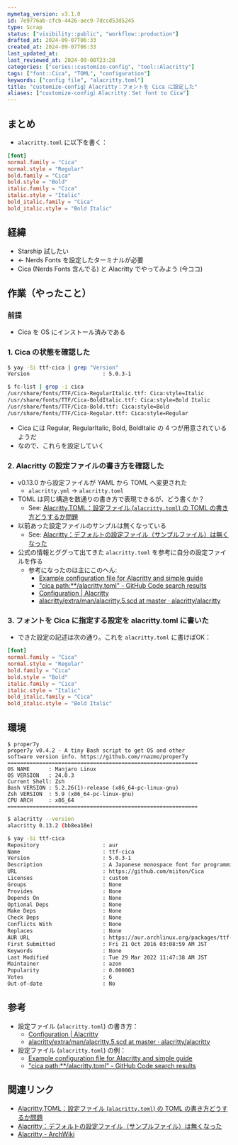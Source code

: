 ```yaml
---
mymetag_version: v3.1.0
id: 7e9776ab-cfcb-4426-aec9-7dccd53d5245
type: Scrap
status: ["visibility::public", "workflow::production"]
drafted_at: 2024-09-07T06:33
created_at: 2024-09-07T06:33
last_updated_at:
last_reviewed_at: 2024-09-08T23:28
categories: ["series::customize-config", "tool::Alacritty"]
tags: ["font::Cica", "TOML", "configuration"]
keywords: ["config file", "alacritty.toml"]
title: "customize-config］Alacritty：フォントを Cica に設定した"
aliases: ["customize-config］Alacritty：Set font to Cica"]
---
```


## まとめ

- `alacritty.toml` に以下を書く：

```toml
[font]
normal.family = "Cica"
normal.style = "Regular"
bold.family = "Cica"
bold.style = "Bold"
italic.family = "Cica"
italic.style = "Italic"
bold_italic.family = "Cica"
bold_italic.style = "Bold Italic"
```

## 経緯

- Starship 試したい
- <- Nerds Fonts を設定したターミナルが必要
- Cica (Nerds Fonts 含んでる) と Alacritty でやってみよう (今ココ)


## 作業（やったこと）

### 前提

- Cica を OS にインストール済みである

### 1. Cica の状態を確認した

```sh
$ yay -Si ttf-cica | grep "Version"
Version                       : 5.0.3-1

$ fc-list | grep -i cica
/usr/share/fonts/TTF/Cica-RegularItalic.ttf: Cica:style=Italic
/usr/share/fonts/TTF/Cica-BoldItalic.ttf: Cica:style=Bold Italic
/usr/share/fonts/TTF/Cica-Bold.ttf: Cica:style=Bold
/usr/share/fonts/TTF/Cica-Regular.ttf: Cica:style=Regular
```

- Cica には Regular, RegularItalic, Bold, BoldItalic の 4 つが用意されているようだ
- なので、これらを設定していく

### 2. Alacritty の設定ファイルの書き方を確認した

- v0.13.0 から設定ファイルが YAML から TOML へ変更された
  - `alacritty.yml` -> `alacritty.toml`
- TOML は同じ構造を数通りの書き方で表現できるが、どう書くか？
  - See: [Alacritty,TOML：設定ファイル (`alacritty.toml`) の TOML の書き方どうするか問題](./7ed73067-19bc-4c6e-b218-2147736859a8.md)
- 以前あった設定ファイルのサンプルは無くなっている
  - See: [Alacritty：デフォルトの設定ファイル（サンプルファイル）は無くなった](23b8da9a-66c9-47a7-a355-aae3630fa382.md)
- 公式の情報とググって出てきた `alacritty.toml` を参考に自分の設定ファイルを作る
  - 参考になったのは主にこのへん:
    - [Example configuration file for Alacritty and simple guide](https://gist.github.com/ritog/76081f97681e7079d11ec163a5bd4141)
    - ["cica path:**/alacritty.toml" - GitHub Code search results](https://github.com/search?q=cica+path%3A**%2Falacritty.toml&type=code&ref=advsearch)
    - [Configuration | Alacritty](https://alacritty.org/config-alacritty.html)
    - [alacritty/extra/man/alacritty.5.scd at master · alacritty/alacritty](https://github.com/alacritty/alacritty/blob/b125b99dd3886a3517f8ecf91dc6cae1ca5378fb/extra/man/alacritty.5.scd)

### 3. フォントを Cica に指定する設定を alacritty.toml に書いた

- できた設定の記述は次の通り。これを `alacritty.toml` に書けばOK：

```toml
[font]
normal.family = "Cica"
normal.style = "Regular"
bold.family = "Cica"
bold.style = "Bold"
italic.family = "Cica"
italic.style = "Italic"
bold_italic.family = "Cica"
bold_italic.style = "Bold Italic"
```

## 環境

```console
$ proper7y
proper7y v0.4.2 - A tiny Bash script to get OS and other
software version info. https://github.com/rnazmo/proper7y
============================================================
OS NAME      : Manjaro Linux
OS VERSION   : 24.0.3
Current Shell: Zsh
Bash VERSION : 5.2.26(1)-release (x86_64-pc-linux-gnu)
Zsh VERSION  : 5.9 (x86_64-pc-linux-gnu)
CPU ARCH     : x86_64
============================================================
```

```sh
$ alacritty --version
alacritty 0.13.2 (bb8ea18e)
```

```sh
$ yay -Si ttf-cica
Repository                    : aur
Name                          : ttf-cica
Version                       : 5.0.3-1
Description                   : A Japanese monospace font for programming
URL                           : https://github.com/miiton/Cica
Licenses                      : custom
Groups                        : None
Provides                      : None
Depends On                    : None
Optional Deps                 : None
Make Deps                     : None
Check Deps                    : None
Conflicts With                : None
Replaces                      : None
AUR URL                       : https://aur.archlinux.org/packages/ttf-cica
First Submitted               : Fri 21 Oct 2016 03:08:59 AM JST
Keywords                      : None
Last Modified                 : Tue 29 Mar 2022 11:47:38 AM JST
Maintainer                    : azon
Popularity                    : 0.000003
Votes                         : 6
Out-of-date                   : No
```

## 参考

- 設定ファイル (`alacritty.toml`) の書き方：
  - [Configuration | Alacritty](https://alacritty.org/config-alacritty.html)
  - [alacritty/extra/man/alacritty.5.scd at master · alacritty/alacritty](https://github.com/alacritty/alacritty/blob/b125b99dd3886a3517f8ecf91dc6cae1ca5378fb/extra/man/alacritty.5.scd)
- 設定ファイル (`alacritty.toml`) の例：
  - [Example configuration file for Alacritty and simple guide](https://gist.github.com/ritog/76081f97681e7079d11ec163a5bd4141)
  - ["cica path:**/alacritty.toml" - GitHub Code search results](https://github.com/search?q=cica+path%3A**%2Falacritty.toml&type=code&ref=advsearch)

## 関連リンク

- [Alacritty,TOML：設定ファイル (`alacritty.toml`) の TOML の書き方どうするか問題](./7ed73067-19bc-4c6e-b218-2147736859a8.md)
- [Alacritty：デフォルトの設定ファイル（サンプルファイル）は無くなった](23b8da9a-66c9-47a7-a355-aae3630fa382.md)
- [Alacritty - ArchWiki](https://wiki.archlinux.jp/index.php/Alacritty)
